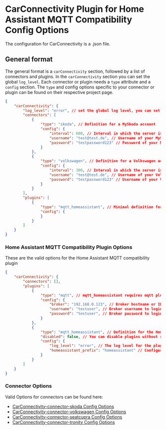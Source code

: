 # CarConnectivity Plugin for Home Assistant MQTT Compatibility Config Options
The configuration for CarConnectivity is a .json file.
## General format
The general format is a `carConnectivity` section, followed by a list of connectors and plugins.
In the `carConnectivity` section you can set the global `log_level`.
Each connector or plugin needs a `type` attribute and a `config` section.
The `type` and config options specific to your connector or plugin can be found on their respective project page.
```json
{
    "carConnectivity": {
        "log_level": "error", // set the global log level, you can set individual log levels in the connectors and plugins
        "connectors": [
            {
                "type": "skoda", // Definition for a MySkoda account
                "config": {
                    "interval": 600, // Interval in which the server is checked in seconds
                    "username": "test@test.de", // Username of your MySkoda Account
                    "password": "testpassword123" // Password of your MySkoda Account
                }
            },
            {
                "type": "volkswagen", // Definition for a Volkswagen account
                "config": {
                    "interval": 300, // Interval in which the server is checked in seconds
                    "username": "test@test.de", // Username of your Volkswagen Account
                    "password": "testpassword123" // Username of your Volkswagen Account
                }
            }
        ],
        "plugins": [
            {
                "type": "mqtt_homeassistant", // Minimal definition for the Home Assistant Compatibility
                "config": {
                }
            }
        ]
    }
}
```
### Home Assistant MQTT Compatibility Plugin Options
These are the valid options for the Home Assistant MQTT compatibility plugin
```json
{
    "carConnectivity": {
        "connectors": [],
        "plugins": [
            {
                "type": "mqtt", // mqtt_homeassistant requires mqtt plugin to run!
                "config": {
                    "broker": "192.168.0.123", // Broker hostname or IP address
                    "username": "testuser", // Broker username to login
                    "password": "testuser", // Broker password to login
                }
            },
            {
                "type": "mqtt_homeassistant", // Definition for the Home Assistant MQTT Compatibility plugin
                "disabled": false, // You can disable plugins without removing them from the config completely
                "config": {
                    "log_level": "error", // The log level for the plugin. Otherwise uses the global log level
                    "homeassistant_prefix": "homeassistant" // Configured prefix of homeassistant
                }
            }
        ]
    }
}
```

### Connector Options
Valid Options for connectors can be found here:
* [CarConnectivity-connector-skoda Config Options](https://github.com/tillsteinbach/CarConnectivity-connector-skoda/tree/main/doc/Config.md)
* [CarConnectivity-connector-volkswagen Config Options](https://github.com/tillsteinbach/CarConnectivity-connector-volkswagen/tree/main/doc/Config.md)
* [CarConnectivity-connector-seatcupra Config Options](https://github.com/tillsteinbach/CarConnectivity-connector-seatcupra/tree/main/doc/Config.md)
* [CarConnectivity-connector-tronity Config Options](https://github.com/tillsteinbach/CarConnectivity-connector-tronity/tree/main/doc/Config.md)
